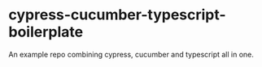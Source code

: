 # cypress-cucumber-typescript-boilerplate
An example repo combining cypress, cucumber and typescript all in one. 
